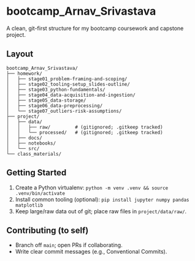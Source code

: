# bootcamp_Arnav_Srivastava

A clean, git-first structure for my bootcamp coursework and capstone project.

## Layout
```text
bootcamp_Arnav_Srivastava/
├── homework/
│   ├── stage01_problem-framing-and-scoping/
│   ├── stage02_tooling-setup_slides-outline/
│   ├── stage03_python-fundamentals/
│   ├── stage04_data-acquisition-and-ingestion/
│   ├── stage05_data-storage/
│   ├── stage06_data-preprocessing/
│   └── stage07_outliers-risk-assumptions/
├── project/
│   ├── data/
│   │   ├── raw/         # (gitignored; .gitkeep tracked)
│   │   └── processed/   # (gitignored; .gitkeep tracked)
│   ├── docs/
│   ├── notebooks/
│   └── src/
└── class_materials/
```

## Getting Started
1. Create a Python virtualenv: `python -m venv .venv && source .venv/bin/activate`
2. Install common tooling (optional): `pip install jupyter numpy pandas matplotlib`
3. Keep large/raw data out of git; place raw files in `project/data/raw/`.

## Contributing (to self)
- Branch off `main`; open PRs if collaborating.
- Write clear commit messages (e.g., Conventional Commits).


